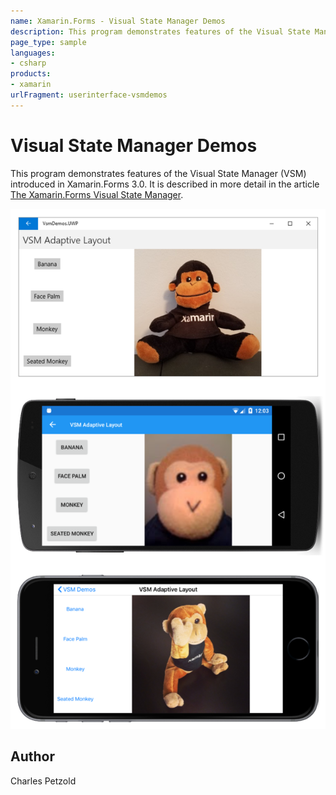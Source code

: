```yaml
---
name: Xamarin.Forms - Visual State Manager Demos
description: This program demonstrates features of the Visual State Manager (VSM) introduced in Xamarin.Forms 3.0. It is described in more detail in the article...
page_type: sample
languages:
- csharp
products:
- xamarin
urlFragment: userinterface-vsmdemos
---
```

# Visual State Manager Demos

This program demonstrates features of the Visual State Manager (VSM) introduced in Xamarin.Forms 3.0. It is described in more detail in the article [The Xamarin.Forms Visual State Manager](https://docs.microsoft.com/xamarin/xamarin-forms/user-interface/visual-state-manager).

![Visual State Manager Demos application screenshot](Screenshots/VsmAdaptiveLayoutLandscape-Large.png "Visual State Manager Demos application screenshot")

## Author

Charles Petzold
